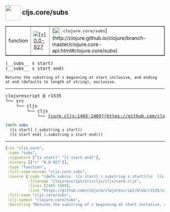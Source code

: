 ## <img width="48px" valign="middle" src="http://i.imgur.com/Hi20huC.png"> cljs.core/subs

 <table border="1">
<tr>
<td>function</td>
<td><a href="https://github.com/cljsinfo/api-refs/tree/0.0-927"><img valign="middle" alt="[+] 0.0-927" src="https://img.shields.io/badge/+-0.0--927-lightgrey.svg"></a> </td>
<td>
[<img height="24px" valign="middle" src="http://i.imgur.com/1GjPKvB.png"> <samp>clojure.core/subs</samp>](http://clojure.github.io/clojure/branch-master/clojure.core-api.html#clojure.core/subs)
</td>
</tr>
</table>

 <samp>
(__subs__ s start)<br>
(__subs__ s start end)<br>
</samp>

```
Returns the substring of s beginning at start inclusive, and ending
at end (defaults to length of string), exclusive.
```

---

 <pre>
clojurescript @ r1535
└── src
    └── cljs
        └── cljs
            └── <ins>[core.cljs:1465-1469](https://github.com/clojure/clojurescript/blob/r1535/src/cljs/cljs/core.cljs#L1465-L1469)</ins>
</pre>

```clj
(defn subs
  ([s start] (.substring s start))
  ([s start end] (.substring s start end)))
```


---

```clj
{:ns "cljs.core",
 :name "subs",
 :signature ["[s start]" "[s start end]"],
 :history [["+" "0.0-927"]],
 :type "function",
 :full-name-encode "cljs.core_subs",
 :source {:code "(defn subs\n  ([s start] (.substring s start))\n  ([s start end] (.substring s start end)))",
          :filename "clojurescript/src/cljs/cljs/core.cljs",
          :lines [1465 1469],
          :link "https://github.com/clojure/clojurescript/blob/r1535/src/cljs/cljs/core.cljs#L1465-L1469"},
 :full-name "cljs.core/subs",
 :clj-symbol "clojure.core/subs",
 :docstring "Returns the substring of s beginning at start inclusive, and ending\nat end (defaults to length of string), exclusive."}

```

